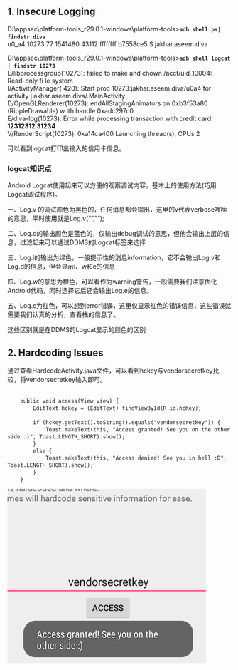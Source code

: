 
## 1. Insecure Logging

D:\appsec\platform-tools_r29.0.1-windows\platform-tools>**`adb shell ps| findstr diva`**  
u0_a4     10273 77    1541480 43112 ffffffff b7558ce5 S jakhar.aseem.diva  

D:\appsec\platform-tools_r29.0.1-windows\platform-tools>**`adb shell logcat | findstr 10273`**  
E/libprocessgroup(10273): failed to make and chown /acct/uid_10004: Read-only fi
le system  
I/ActivityManager(  420): Start proc 10273:jakhar.aseem.diva/u0a4 for activity j
akhar.aseem.diva/.MainActivity  
D/OpenGLRenderer(10273): endAllStagingAnimators on 0xb3f53a80 (RippleDrawable) w
ith handle 0xadc297c0  
E/diva-log(10273): Error while processing transaction with credit card: **12312312
31234**   
V/RenderScript(10273): 0xa14ca400 Launching thread(s), CPUs 2  

可以看到logcat打印出输入的信用卡信息。

### logcat知识点

Android Logcat使用起来可以方便的观察调试内容，基本上的使用方法(巧用Logcat调试程序)。

一、Log.v 的调试颜色为黑色的，任何消息都会输出，这里的v代表verbose啰嗦的意思，平时使用就是Log.v(“”,”“);

二、Log.d的输出颜色是蓝色的，仅输出debug调试的意思，但他会输出上层的信息，过滤起来可以通过DDMS的Logcat标签来选择

三、Log.i的输出为绿色，一般提示性的消息information，它不会输出Log.v和Log.d的信息，但会显示i、w和e的信息

四、Log.w的意思为橙色，可以看作为warning警告，一般需要我们注意优化Android代码，同时选择它后还会输出Log.e的信息。

五、Log.e为红色，可以想到error错误，这里仅显示红色的错误信息，这些错误就需要我们认真的分析，查看栈的信息了。

这些区别就是在DDMS的Logcat显示的颜色的区别

## 2. Hardcoding Issues    
通过查看HardcodeActivity.java文件，可以看到hckey与vendorsecretkey比较，将vendorsecretkey输入即可。
```

    public void access(View view) {
        EditText hckey = (EditText) findViewById(R.id.hcKey);

        if (hckey.getText().toString().equals("vendorsecretkey")) {
            Toast.makeText(this, "Access granted! See you on the other side :)", Toast.LENGTH_SHORT).show();
        }
        else {
            Toast.makeText(this, "Access denied! See you in hell :D", Toast.LENGTH_SHORT).show();
        }
    }
 ```

![这是一张图片](2019-06-17_215440.jpg)

